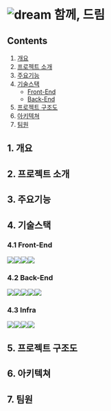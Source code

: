 # ![dream](./frontend/src/assets/img/Modified_logo.svg) 함께, 드림

## Contents

1. [개요](#1-개요)
2. [프로젝트 소개](#2-프로젝트-소개)
3. [주요기능](#3-주요기능)
4. [기술스택](#4-기술스택)
   - [Front-End](#41-front-end)
   - [Back-End](#42-back-end)
5. [프로젝트 구조도](#5-프로젝트-구조도)
6. [아키텍쳐](#6-아키텍쳐)
7. [팀원](#7-팀원)

## 1. 개요

## 2. 프로젝트 소개

## 3. 주요기능

## 4. 기술스택

### 4.1 Front-End

<img src="https://img.shields.io/badge/react-61DAFB?style=for-the-badge&logo=react&logoColor=black"><img src="https://img.shields.io/badge/Redux-764ABC?style=for-the-badge&logo=Redux&logoColor=black"><img src="https://img.shields.io/badge/Pwa-5A0FC8?style=for-the-badge&logo=PWA&logoColor=black"><img src="https://img.shields.io/badge/styledcomponents-db7093?style=for-the-badge&logo=styledcomponents&logoColor=black">

### 4.2 Back-End

<img src="https://img.shields.io/badge/springboot-6DB33F?style=for-the-badge&logo=springboot&logoColor=black"><img src="https://img.shields.io/badge/mysql-4479a1?style=for-the-badge&logo=mysql&logoColor=black"><img src="https://img.shields.io/badge/logstash-005571?style=for-the-badge&logo=logstash&logoColor=black"><img src="https://img.shields.io/badge/elasticsearch-005571?style=for-the-badge&logo=elasticsearch&logoColor=black"><img src="https://img.shields.io/badge/kibana-005571?style=for-the-badge&logo=kibana&logoColor=black">

### 4.3 Infra

<img src="https://img.shields.io/badge/amazon aws-232f3e?style=for-the-badge&logo=amazon aws&logoColor=black"><img src="https://img.shields.io/badge/docker-2496ed?style=for-the-badge&logo=docker&logoColor=black"><img src="https://img.shields.io/badge/jenkins-d24939?style=for-the-badge&logo=jenkins&logoColor=black"><img src="https://img.shields.io/badge/nginx-009639?style=for-the-badge&logo=nginx&logoColor=black">

## 5. 프로젝트 구조도

## 6. 아키텍쳐

## 7. 팀원
